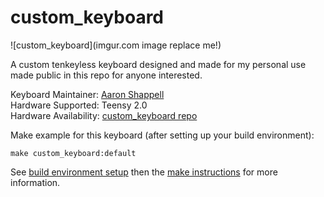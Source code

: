 # custom_keyboard

![custom_keyboard](imgur.com image replace me!)

A custom tenkeyless keyboard designed and made for my personal use made public in this repo for anyone interested.

Keyboard Maintainer: [Aaron Shappell](https://github.com/aaronshappell)  
Hardware Supported: Teensy 2.0  
Hardware Availability: [custom_keyboard repo](https://github.com/aaronshappell/custom_keyboard/parts)

Make example for this keyboard (after setting up your build environment):

    make custom_keyboard:default

See [build environment setup](https://docs.qmk.fm/build_environment_setup.html) then the [make instructions](https://docs.qmk.fm/make_instructions.html) for more information.
